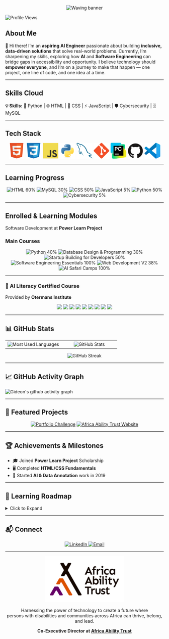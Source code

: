 <!-- ANIMATED INTRO (Waving Banner) -->
<p align="center">
  <img
    src="https://capsule-render.vercel.app/api?type=waving&height=140&text=Aspiring%20AI%20Engineer%20%7C%20Inclusive%20Tech%20Advocate&fontSize=32&fontAlignY=36&color=0:DC5100,100:000000&fontColor=ffffff"
    alt="Waving banner"
  />
</p>

![Profile Views](https://komarev.com/ghpvc/?username=GideonThuku&color=DC5100&style=for-the-badge)

## About Me

👋 Hi there! I’m an **aspiring AI Engineer** passionate about building **inclusive, data-driven solutions** that solve real-world problems.  Currently, I’m sharpening my skills, exploring how **AI** and **Software Engineering** can bridge gaps in accessibility and opportunity. I believe technology should **empower everyone**, and I’m on a journey to make that happen — one project, one line of code, and one idea at a time.  

---

## Skills Cloud
**💡 Skills:** 🐍 Python | 🌐 HTML | 🎨 CSS | ⚡ JavaScript | 🛡 Cybersecurity | 🗄 MySQL

---

## Tech Stack

<p align="center">
  <img src="https://raw.githubusercontent.com/devicons/devicon/master/icons/html5/html5-original.svg" alt="HTML5" width="50" height="50"/>
  <img src="https://raw.githubusercontent.com/devicons/devicon/master/icons/css3/css3-original.svg" alt="CSS3" width="50" height="50"/>
  <img src="https://raw.githubusercontent.com/devicons/devicon/master/icons/javascript/javascript-original.svg" alt="JavaScript" width="50" height="50"/>
  <img src="https://raw.githubusercontent.com/devicons/devicon/master/icons/python/python-original.svg" alt="Python" width="50" height="50"/>
  <img src="https://raw.githubusercontent.com/devicons/devicon/master/icons/mysql/mysql-original.svg" alt="MySQL" width="50" height="50"/>
  <img src="https://raw.githubusercontent.com/devicons/devicon/master/icons/git/git-original.svg" alt="Git" width="50" height="50"/>
  <img src="https://raw.githubusercontent.com/devicons/devicon/master/icons/pycharm/pycharm-original.svg" alt="PyCharm" width="50" height="50"/>
  <img src="https://raw.githubusercontent.com/devicons/devicon/master/icons/github/github-original.svg" alt="GitHub" width="50" height="50"/>
  <img src="https://raw.githubusercontent.com/devicons/devicon/master/icons/vscode/vscode-original.svg" alt="VS Code" width="50" height="50"/>
</p>


---

## Learning Progress
<p align="center">
  <img src="https://img.shields.io/badge/HTML-60%25-DC5100?style=for-the-badge" alt="HTML 60%">
  <img src="https://img.shields.io/badge/MySQL-30%25-4479A1?style=for-the-badge&labelColor=000" alt="MySQL 30%">
  <img src="https://img.shields.io/badge/CSS-50%25-660066?style=for-the-badge" alt="CSS 50%">
  <img src="https://img.shields.io/badge/JavaScript-5%25-F7DF1E?style=for-the-badge&labelColor=000" alt="JavaScript 5%">
  <img src="https://img.shields.io/badge/Python-50%25-3776AB?style=for-the-badge&labelColor=000" alt="Python 50%">
  <img src="https://img.shields.io/badge/Cybersecurity-5%25-7A1FA2?style=for-the-badge&labelColor=000" alt="Cybersecurity 5%">
</p>

---

##  Enrolled & Learning Modules
Software Development at **Power Learn Project**

### Main Courses
<p align="center">
  <img src="https://img.shields.io/badge/Python-40%25-3776AB?style=for-the-badge&labelColor=000" alt="Python 40%">
  <img src="https://img.shields.io/badge/Database%20Design%20%26%20Programming-39%25-4479A1?style=for-the-badge&labelColor=000" alt="Database Design & Programming 30%">
  <img src="https://img.shields.io/badge/Startup%20Building%20for%20Developers-50%25-FF7F50?style=for-the-badge&labelColor=000" alt="Startup Building for Developers 50%">
  <img src="https://img.shields.io/badge/Software%20Engineering%20Essentials-100%25-2E8B57?style=for-the-badge&labelColor=000" alt="Software Engineering Essentials 100%">
  <img src="https://img.shields.io/badge/Web%20Development%20V2-50%25-FF4500?style=for-the-badge&labelColor=000" alt="Web Development V2 38%">
  <img src="https://img.shields.io/badge/AI%20Safari%20Camps-100%25-808080?style=for-the-badge&labelColor=000" alt="AI Safari Camps 100%">
</p>

---

### 🤖 AI Literacy Certified Course  
Provided by **Otermans Institute**  
<p align="center">
  <img src="https://img.shields.io/badge/What%20Is%20AI%20and%20Why%20Should%20We%20Care%3F-In%20Progress-DC5100?style=for-the-badge&labelColor=000">
  <img src="https://img.shields.io/badge/Being%20Human%20in%20an%20AI%20World-In%20Progress-DC5100?style=for-the-badge&labelColor=000">
  <img src="https://img.shields.io/badge/AI%20and%20Me%3A%20A%20Citizen's%20Role-In%20Progress-DC5100?style=for-the-badge&labelColor=000">
  <img src="https://img.shields.io/badge/Right%20and%20Wrong%20in%20the%20Age%20of%20AI-In%20Progress-DC5100?style=for-the-badge&labelColor=000">
  <img src="https://img.shields.io/badge/Building%20Fair%20AI%3A%20Ethics%20by%20Design-In%20Progress-DC5100?style=for-the-badge&labelColor=000">
  <img src="https://img.shields.io/badge/How%20Machines%20Learn-In%20Progress-DC5100?style=for-the-badge&labelColor=000">
  <img src="https://img.shields.io/badge/AI%20in%20Action-In%20Progress-DC5100?style=for-the-badge&labelColor=000">
  <img src="https://img.shields.io/badge/Let's%20Build%20with%20AI-In%20Progress-DC5100?style=for-the-badge&labelColor=000">
  <img src="https://img.shields.io/badge/Our%20AI%20Future-In%20Progress-DC5100?style=for-the-badge&labelColor=000">
</p>

---

## 📊 GitHub Stats
<table align="center" width="100%">
  <tr>
    <td align="center" width="50%">
      <img src="https://github-profile-summary-cards.vercel.app/api/cards/most-commit-language?username=GideonThuku&theme=default" alt="Most Used Languages"/>
    </td>
    <td align="center" width="50%">
      <img src="https://github-profile-summary-cards.vercel.app/api/cards/stats?username=GideonThuku&theme=default" alt="GitHub Stats"/>
    </td>
  </tr>
</table>

<p align="center">
  <img
    src="https://streak-stats.demolab.com?user=GideonThuku&theme=default&hide_border=false"
    alt="GitHub Streak"
  />
</p>

---

## 📈 GitHub Activity Graph
![Gideon's github activity graph](https://github-readme-activity-graph.vercel.app/graph?username=GideonThuku&bg_color=ffffff&color=000000&line=DC5100&point=660066&area=true&hide_border=true)

---

## 📌 Featured Projects
<p align="center">
  <a href="https://github.com/GideonThuku/Gideon-July-2025-Cohort-Hackathon-1-Portfolio-Challenge"><img src="https://img.shields.io/badge/-Portfolio%20Challenge-DC5100?style=for-the-badge" alt="Portfolio Challenge"></a>
  <a href="https://github.com/GideonThuku/Africa-Ability-Trust-Website"><img src="https://img.shields.io/badge/-Africa%20Ability%20Trust%20Website-660066?style=for-the-badge" alt="Africa Ability Trust Website"></a>
</p>

---

## 🏆 Achievements & Milestones
- 🎓 Joined **Power Learn Project** Scholarship  
- 🖥 Completed **HTML/CSS Fundamentals**  
- 🤖 Started **AI & Data Annotation** work in 2019  

---

## 📅 Learning Roadmap
<details>
  <summary>Click to Expand</summary>

- Finish HTML/CSS fundamentals  
- Advance JavaScript skills  
- Python for AI (NumPy, Pandas)  
- Intro to Machine Learning (scikit-learn)  
- Cybersecurity foundations  

</details>

---

## 📬 Connect
<p align="center">
  <a href="https://www.linkedin.com/in/gideon-thuku-51096580" target="_blank">
    <img src="https://img.shields.io/badge/LinkedIn-0077B5?style=for-the-badge&logo=linkedin&logoColor=white" alt="LinkedIn">
  </a>
  <a href="mailto:gideon@africaability.org">
    <img src="https://img.shields.io/badge/Email-gideon@africaability.org-EA4335?style=for-the-badge&logo=gmail&logoColor=white" alt="Email">
  </a>
</p>

---

<p align="center">
  <img src="https://raw.githubusercontent.com/GideonThuku/GideonThuku/main/banner.png" alt="Africa Ability Trust Logo" width="250">
</p>

<p align="center">
  Harnessing the power of technology to create a future where <br>
  persons with disabilities and communities across Africa can thrive, belong, and lead.<br>
  
<p align="center">
  <b> Co-Executive Director at <a href="https://www.africaability.org">Africa Ability Trust</a></b>
</p>


